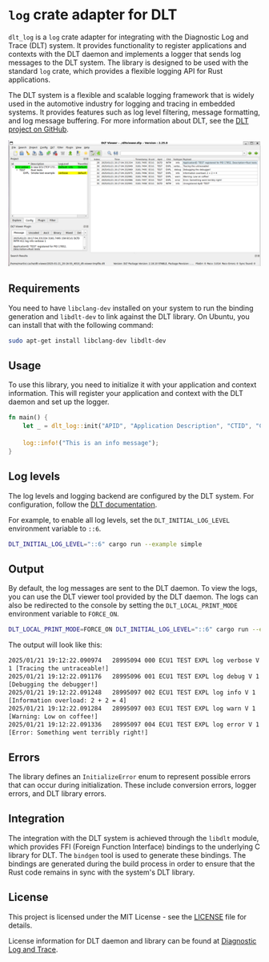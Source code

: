# `log` crate adapter for DLT

`dlt_log` is a `log` crate adapter for integrating with the Diagnostic Log and Trace (DLT) system. It provides functionality to register applications and contexts with the DLT daemon and implements a logger that sends log messages to the DLT system. The library is designed to be used with the standard `log` crate, which provides a flexible logging API for Rust applications.

The DLT system is a flexible and scalable logging framework that is widely used in the automotive industry for logging and tracing in embedded systems. It provides features such as log level filtering, message formatting, and log message buffering. For more information about DLT, see the [DLT project on GitHub](https://github.com/COVESA/dlt-daemon).

![Example logs in DLT viewer](https://raw.githubusercontent.com/rusty-projects/dlt_log-rs/main/doc/dlt-viewer-example.png)

## Requirements

You need to have `libclang-dev` installed on your system to run the binding generation and `libdlt-dev` to link against the DLT library.
On Ubuntu, you can install that with the following command:

```bash
sudo apt-get install libclang-dev libdlt-dev
```

## Usage

To use this library, you need to initialize it with your application and context information. This will register your application and context with the DLT daemon and set up the logger.

```rust
fn main() {
    let _ = dlt_log::init("APID", "Application Description", "CTID", "Context Description");

    log::info!("This is an info message");
}
```

## Log levels

The log levels and logging backend are configured by the DLT system. For configuration, follow the [DLT documentation](https://github.com/COVESA/dlt-daemon/blob/master/doc/dlt_for_developers.md).

For example, to enable all log levels, set the `DLT_INITIAL_LOG_LEVEL` environment variable to `::6`.

```bash
DLT_INITIAL_LOG_LEVEL="::6" cargo run --example simple
```

## Output

By default, the log messages are sent to the DLT daemon. To view the logs, you can use the DLT viewer tool provided by the DLT daemon. The logs can also be redirected to the console by setting the `DLT_LOCAL_PRINT_MODE` environment variable to `FORCE_ON`.

```bash
DLT_LOCAL_PRINT_MODE=FORCE_ON DLT_INITIAL_LOG_LEVEL="::6" cargo run --example simple
```

The output will look like this:

```text
2025/01/21 19:12:22.090974   28995094 000 ECU1 TEST EXPL log verbose V 1 [Tracing the untraceable!]
2025/01/21 19:12:22.091176   28995096 001 ECU1 TEST EXPL log debug V 1 [Debugging the debugger!]
2025/01/21 19:12:22.091248   28995097 002 ECU1 TEST EXPL log info V 1 [Information overload: 2 + 2 = 4]
2025/01/21 19:12:22.091284   28995097 003 ECU1 TEST EXPL log warn V 1 [Warning: Low on coffee!]
2025/01/21 19:12:22.091336   28995097 004 ECU1 TEST EXPL log error V 1 [Error: Something went terribly right!]
```

## Errors

The library defines an `InitializeError` enum to represent possible errors that can occur during initialization. These include conversion errors, logger errors, and DLT library errors.

## Integration

The integration with the DLT system is achieved through the `libdlt` module, which provides FFI (Foreign Function Interface) bindings to the underlying C library for DLT. The `bindgen` tool is used to generate these bindings. The bindings are generated during the build process in order to ensure that the Rust code remains in sync with the system's DLT library.

## License

This project is licensed under the MIT License - see the [LICENSE](https://github.com/rusty-projects/dlt_log-rs/blob/main/LICENSE) file for details.

License information for DLT daemon and library can be found at [Diagnostic Log and Trace](https://github.com/COVESA/dlt-daemon#license).
